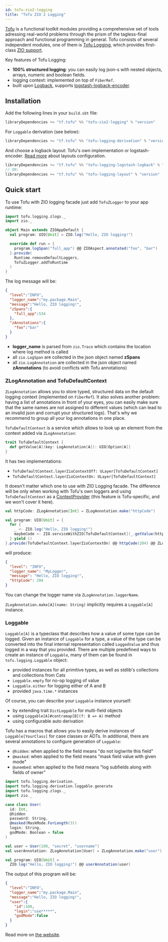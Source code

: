 ```yaml
---
id: tofu-zio2-logging
title: "Tofu ZIO 2 Logging"
---
```


[Tofu](https://docs.tofu.tf/) is a functional toolkit modules providing  a comprehensive set of tools adressing real-world problems through the prism of the tagless-final approach and functional programming in general. 
Tofu consists of several independent modules, one of them is [Tofu Logging](https://docs.tofu.tf/docs/tofu.logging.home), which provides first-class [ZIO support](https://docs.tofu.tf/docs/tofu.logging.recipes.zio2). 

Key features of Tofu Logging:
- **100% structured logging**: you can easily log json-s with nested objects, arrays, numeric and boolean fields. 
- logging context: implemented on top of `FiberRef`.
- built upon [Logback](https://logback.qos.ch/), supports [logstash-logback-encoder](https://github.com/logfellow/logstash-logback-encoder).

## Installation

Add the following lines in your `build.sbt` file:
```scala
libraryDependencies += "tf.tofu" %% "tofu-zio2-logging" % "version"
```
For `Loggable` derivation (see below):
```scala
libraryDependencies += "tf.tofu" %% "tofu-logging-derivation" % "version"
```
And choose a logback layout: Tofu's own implementation or logstash-encoder. [Read more](https://docs.tofu.tf/docs/tofu.logging.layouts) about layouts configuration. 
```scala
libraryDependencies += "tf.tofu" %% "tofu-logging-logstash-logback" % "version" 
// OR:
libraryDependencies += "tf.tofu" %% "tofu-logging-layout" % "version"
```

## Quick start
To use Tofu with ZIO logging facade just add `TofuZLogger` to your app runtime:
```scala
import tofu.logging.zlogs._
import zio._

object Main extends ZIOAppDefault {
  val program: UIO[Unit] = ZIO.log("Hello, ZIO logging!")

  override def run = {
    program.logSpan("full_app") @@ ZIOAspect.annotated("foo", "bar")
  }.provide(
    Runtime.removeDefaultLoggers,
    TofuZLogger.addToRuntime
  )
}
```
The log message will be:
```json
{
  "level":"INFO",
  "logger_name":"my.package.Main",
  "message":"Hello, ZIO logging!",
  "zSpans":{
    "full_app":534
  },
  "zAnnotations":{
    "foo":"bar"
  }
}
```
* __logger_name__ is parsed from `zio.Trace` which contains the location where log method is called
* all `zio.LogSpan` are collected in the json object named __zSpans__
* all `zio.LogAnnotation` are collected in the json object named __zAnnotations__ (to avoid conflicts with Tofu
  annotations)

### ZLogAnnotation and TofuDefaultContext
`ZLogAnnotation` allows you to store typed, structured data on the default logging context (implemented on `FiberRef`). It also solves another problem:
having a list of annotations in front of your eyes, you can easily make sure that the same names are not assigned to different values (which can lead to an invalid json and corrupt your structured logs).
That's why we recommend to group all your log annotations in one place.

`TofuDefaultContext` is a service which allows to look up an element from the context added via `ZLogAnnotation`:

```scala
trait TofuDefaultContext {
  def getValue[A](key: LogAnnotation[A]): UIO[Option[A]]
}
```

It has two implementations:
- `TofuDefaultContext.layerZioContextOff: ULayer[TofuDefaultContext]`
- `TofuDefaultContext.layerZioContextOn: ULayer[TofuDefaultContext]`

It doesn't matter which one to use with ZIO Logging facade. The difference will be only when working 
with Tofu's own loggers and using `TofuDefaultContext` as a [ContextProvider](https://docs.tofu.tf/docs/tofu.logging.recipes.zio2#contextprovider) 
(this feature is Tofu-specific, and we won't cover it here). 
```scala
val httpCode: ZLogAnnotation[Int] = ZLogAnnotation.make("httpCode")

val program: UIO[Unit] = {
  for {
    _ <- ZIO.log("Hello, ZIO logging!")
    maybeCode <- ZIO.serviceWithZIO[TofuDefaultContext](_.getValue(httpCode)) // Some(204)
  } yield ()
}.provide(TofuDefaultContext.layerZioContextOn) @@ httpCode(204) @@ ZLogAnnotation.loggerName("MyLogger")
```
will produce:
```json
{
  "level": "INFO",
  "logger_name": "MyLogger",
  "message": "Hello, ZIO logging!",
  "httpCode": 204
}
```
You can change the logger name via `ZLogAnnotation.loggerName`.

`ZLogAnnotation.make[A](name: String)` implicitly requires a `Loggable[A]` instance.

### Loggable

`Loggable[A]` is a typeclass that describes how a value of some type can be logged. 
Given an instance of `Loggable` for a type, a value of the type can be converted into the final internal representation called `LoggedValue` and thus logged in a way that you provided.
There are multiple predefined ways to create an instance of `Loggable`, many of them can be found in `tofu.logging.Loggable` object:

- provided instances for all primitive types, as well as stdlib's collections and collections from Cats
- `Loggable.empty` for no-op logging of value
- `Loggable.either` for logging either of A and B
- provided `java.time.*` instances

Of course, you can describe your `Loggable` instance yourself:
- by extending trait `DictLoggable` for multi-field objects
- using `Loggable[A]#contramap[B](f: B => A)` method
- using configurable auto derivation

Tofu has a macros that allows you to easily derive instances of `Loggable[YourClass]` for case classes or ADTs.
In additional, there are several annotations to configure generation of `Loggable`:
- `@hidden`: when applied to the field means "do not log\write this field"
- `@masked`: when applied to the field means "mask field value with given mode"
- `@unembed`: when applied to the field means "log subfields along with fields of owner"

```scala
import tofu.logging.derivation._
import tofu.logging.derivation.loggable.generate
import tofu.logging.zlogs._
import zio._

case class User(
  id: Int,
  @hidden
  password: String,
  @masked(MaskMode.ForLength(3))
  login: String,
  godMode: Boolean = false
)

val user = User(100, "secret", "username")
val userAnnotation: ZLogAnnotation[User] = ZLogAnnotation.make("user")

val program: UIO[Unit] =
  ZIO.log("Hello, ZIO logging!") @@ userAnnotation(user)
```
The output of this program will be:
```json
{
  "level":"INFO",
  "logger_name":"my.package.Main",
  "message":"Hello, ZIO logging!",
  "user":{
    "id":100,
    "login":"use*****",
    "godMode":false
  }
}
```
Read more on [the website](https://docs.tofu.tf/docs/tofu.logging.loggable).

